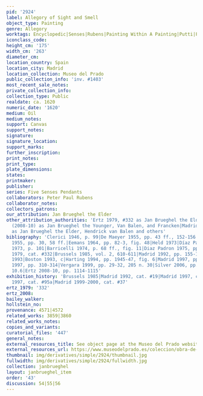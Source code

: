 ```yaml
---
pid: '2924'
label: Allegory of Sight and Smell
object_type: Painting
genre: Allegory
worktags: Encyclopedic|Senses|Rubens|Painting Within A Painting|Putti|Flowers|Globe|Sculpture
iconclass_code:
height_cm: '175'
width_cm: '263'
diameter_cm:
location_country: Spain
location_city: Madrid
location_collection: Museo del Prado
public_collection_info: 'inv. #1403'
most_recent_sale_notes:
private_collection_info:
collection_type: Public
realdate: ca. 1620
numeric_date: '1620'
medium: Oil
medium_notes:
support: Canvas
support_notes:
signature:
signature_location:
support_marks:
further_inscription:
print_notes:
print_type:
plate_dimensions:
states:
printmaker:
publisher:
series: Five Senses Pendants
collaborators: Peter Paul Rubens
collaborator_notes:
collectors_patrons:
our_attribution: Jan Brueghel the Elder
other_attribution_authorities: 'Ertz 1979, #332 as Jan Brueghel the Elder and studio|Ertz
  (2008-10) as Jan Brueghel the Younger, Van Balen, and Francken|Madrid 1999-2000
  as Jan Brueghel the Elder, Hendrick van Balen and others'
bibliography: 'Clerici 1946, p. 99|De Maeyer 1955, pp. 43 ff., 152-156|Speth-Holterhoff
  1955, pp. 30, 58 ff.|Eemans 1964, pp. 82-3, fig. 48|Held 1973|Díaz Padrón  & Recchiuto
  1973, p. 101|Barricelli 1974, p. 68 ff., fig. 11|Diaz Padron 1975, pp. 61-63|Ertz
  1979, cat. #332|Brussels 1985, vol. 2, 610-611|Madrid 1992, pp. 155-175|Schwartz
  1993|Boston 1993, c|Harting 1994, pp. 1945-47, fig. 6|Madrid 1997, pp. 144-146|Essen/Vienna
  1997, pp. 310-314|Vergara 1999, pp. 29-32, 205 n. 30|Silver 2006, pp. 215-16, fig.
  10.6|Ertz 2008-10, pp. 1114-1115'
exhibition_history: 'Brussels 1985|Madrid 1992, cat. #19|Madrid 1997, cat. #IV.6|Essen/Vienna
  1997, cat. #95a|Madrid 1999-2000, cat. #37'
ertz_1979: '332'
ertz_2008:
bailey_walker:
hollstein_no:
provenance: 4571|4572
related_works: 3859|3860
related_works_notes:
copies_and_variants:
curatorial_files: '447'
general_notes:
external_resources_title: See object page at the Museo del Prado website
external_resources_url: https://www.museodelprado.es/coleccion/obra-de-arte/la-vista-y-el-olfato/7d17d2b5-67f0-4072-ad61-c3741bb3b055
thumbnail: img/derivatives/simple/2924/thumbnail.jpg
fullwidth: img/derivatives/simple/2924/fullwidth.jpg
collection: janbrueghel
layout: janbrueghel_item
order: '43'
discussion: 54|55|56
---
```

